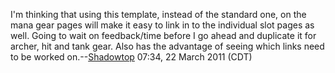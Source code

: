 I'm thinking that using this template, instead of the standard one, on
the mana gear pages will make it easy to link in to the individual slot
pages as well. Going to wait on feedback/time before I go ahead and
duplicate it for archer, hit and tank gear. Also has the advantage of
seeing which links need to be worked
on.--[Shadowtop](User:Shadowtop.md "wikilink") 07:34, 22 March 2011
(CDT)
